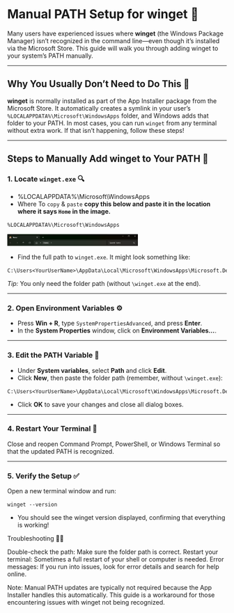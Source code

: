 # Manual PATH Setup for winget 🚀

Many users have experienced issues where **winget** (the Windows Package Manager) isn’t recognized in the command line—even though it’s installed via the Microsoft Store. This guide will walk you through adding winget to your system’s PATH manually.

---

## Why You Usually Don’t Need to Do This 🤔

**winget** is normally installed as part of the App Installer package from the Microsoft Store. It automatically creates a symlink in your user’s `%LOCALAPPDATA%\Microsoft\WindowsApps` folder, and Windows adds that folder to your PATH. In most cases, you can run `winget` from any terminal without extra work. If that isn’t happening, follow these steps!

---

## Steps to Manually Add winget to Your PATH 🔧

### 1. Locate `winget.exe` 🔍
- %LOCALAPPDATA%\Microsoft\WindowsApps
- Where To `copy` & `paste`
**copy this below and paste it in the location where it says `Home` in the image.**
```
%LOCALAPPDATA%\Microsoft\WindowsApps
```
<p align="left">
  <img src="https://github.com/KernFerm/winget-workaround/blob/main/image.png" width="300" alt="image">
</p>


- Find the full path to `winget.exe`. It might look something like:

```
C:\Users<YourUserName>\AppData\Local\Microsoft\WindowsApps\Microsoft.DesktopAppInstaller_8wekyb3d8bbwe\winget.exe
```

*Tip:* You only need the folder path (without `\winget.exe` at the end).

---

### 2. Open Environment Variables ⚙️

- Press **Win + R**, type `SystemPropertiesAdvanced`, and press **Enter**.
- In the **System Properties** window, click on **Environment Variables…**.

---

### 3. Edit the PATH Variable 📝

- Under **System variables**, select **Path** and click **Edit**.
- Click **New**, then paste the folder path (remember, without `\winget.exe`):

```
C:\Users<YourUserName>\AppData\Local\Microsoft\WindowsApps\Microsoft.DesktopAppInstaller_8wekyb3d8bbwe
```

- Click **OK** to save your changes and close all dialog boxes.

---

### 4. Restart Your Terminal 🔄

Close and reopen Command Prompt, PowerShell, or Windows Terminal so that the updated PATH is recognized.

---

### 5. Verify the Setup ✅

Open a new terminal window and run:
```shell
winget --version
```

- You should see the winget version displayed, confirming that everything is working!

Troubleshooting 🤷‍♂️

Double-check the path: Make sure the folder path is correct.
Restart your terminal: Sometimes a full restart of your shell or computer is needed.
Error messages: If you run into issues, look for error details and search for help online.

Note: Manual PATH updates are typically not required because the App Installer handles this automatically. This guide is a workaround for those encountering issues with winget not being recognized.
